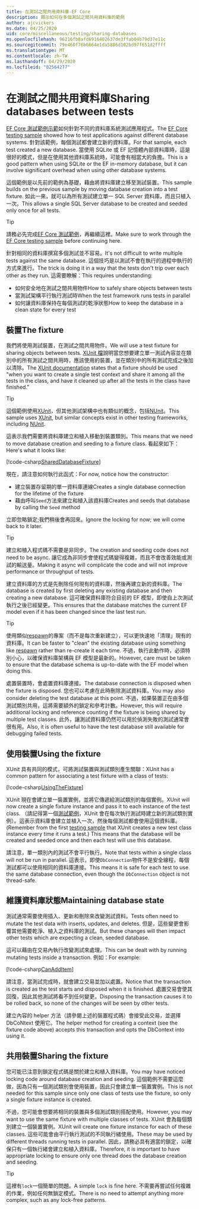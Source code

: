 ```yaml
---
title: 在測試之間共用資料庫-EF Core
description: 顯示如何在多個測試之間共用資料庫的範例
author: ajcvickers
ms.date: 04/25/2020
uid: core/miscellaneous/testing/sharing-databases
ms.openlocfilehash: 96216fb8afd6916402637de3ffab04b79d37e11c
ms.sourcegitcommit: 79e460f76b6664e1da5886d102bd97f651d2ffff
ms.translationtype: MT
ms.contentlocale: zh-TW
ms.lasthandoff: 04/29/2020
ms.locfileid: "82564277"
---
```

# <a name="sharing-databases-between-tests"></a><span data-ttu-id="ecbd9-103">在測試之間共用資料庫</span><span class="sxs-lookup"><span data-stu-id="ecbd9-103">Sharing databases between tests</span></span>

<span data-ttu-id="ecbd9-104">[EF Core 測試範例示範](xref:core/miscellaneous/testing/testing-sample)如何針對不同的資料庫系統測試應用程式。</span><span class="sxs-lookup"><span data-stu-id="ecbd9-104">The [EF Core testing sample](xref:core/miscellaneous/testing/testing-sample) showed how to test applications against different database systems.</span></span>
<span data-ttu-id="ecbd9-105">針對該範例，每個測試都會建立新的資料庫。</span><span class="sxs-lookup"><span data-stu-id="ecbd9-105">For that sample, each test created a new database.</span></span>
<span data-ttu-id="ecbd9-106">當使用 SQLite 或 EF 記憶體內部資料庫時，這是很好的模式，但是在使用其他資料庫系統時，可能會有相當大的負擔。</span><span class="sxs-lookup"><span data-stu-id="ecbd9-106">This is a good pattern when using SQLite or the EF in-memory database, but it can involve significant overhead when using other database systems.</span></span>

<span data-ttu-id="ecbd9-107">這個範例是以先前的範例為基礎，藉由將資料庫建立移至測試裝置。</span><span class="sxs-lookup"><span data-stu-id="ecbd9-107">This sample builds on the previous sample by moving database creation into a test fixture.</span></span>
<span data-ttu-id="ecbd9-108">如此一來，就可以為所有測試建立單一 SQL Server 資料庫，而且只植入一次。</span><span class="sxs-lookup"><span data-stu-id="ecbd9-108">This allows a single SQL Server database to be created and seeded only once for all tests.</span></span>

> [!TIP]
> <span data-ttu-id="ecbd9-109">請務必先完成[EF Core 測試範例](xref:core/miscellaneous/testing/testing-sample)，再繼續這裡。</span><span class="sxs-lookup"><span data-stu-id="ecbd9-109">Make sure to work through the [EF Core testing sample](xref:core/miscellaneous/testing/testing-sample) before continuing here.</span></span>

<span data-ttu-id="ecbd9-110">針對相同的資料庫撰寫多個測試並不容易。</span><span class="sxs-lookup"><span data-stu-id="ecbd9-110">It's not difficult to write multiple tests against the same database.</span></span>
<span data-ttu-id="ecbd9-111">這個技巧是以測試不會在執行的過程中執行的方式來進行。</span><span class="sxs-lookup"><span data-stu-id="ecbd9-111">The trick is doing it in a way that the tests don't trip over each other as they run.</span></span>
<span data-ttu-id="ecbd9-112">這需要瞭解：</span><span class="sxs-lookup"><span data-stu-id="ecbd9-112">This requires understanding:</span></span>
* <span data-ttu-id="ecbd9-113">如何安全地在測試之間共用物件</span><span class="sxs-lookup"><span data-stu-id="ecbd9-113">How to safely share objects between tests</span></span>
* <span data-ttu-id="ecbd9-114">當測試架構平行執行測試時</span><span class="sxs-lookup"><span data-stu-id="ecbd9-114">When the test framework runs tests in parallel</span></span>
* <span data-ttu-id="ecbd9-115">如何讓資料庫保持在每個測試的乾淨狀態</span><span class="sxs-lookup"><span data-stu-id="ecbd9-115">How to keep the database in a clean state for every test</span></span>  

## <a name="the-fixture"></a><span data-ttu-id="ecbd9-116">裝置</span><span class="sxs-lookup"><span data-stu-id="ecbd9-116">The fixture</span></span>

<span data-ttu-id="ecbd9-117">我們將使用測試裝置，在測試之間共用物件。</span><span class="sxs-lookup"><span data-stu-id="ecbd9-117">We will use a test fixture for sharing objects between tests.</span></span>
<span data-ttu-id="ecbd9-118">[XUnit 檔](https://xunit.net/docs/shared-context.html)說明當您想要建立單一測試內容並在類別中的所有測試之間共用時，應該使用的裝置，並在類別中的所有測試完成之後加以清除。</span><span class="sxs-lookup"><span data-stu-id="ecbd9-118">The [XUnit documentation](https://xunit.net/docs/shared-context.html) states that a fixture should be used "when you want to create a single test context and share it among all the tests in the class, and have it cleaned up after all the tests in the class have finished."</span></span>

> [!TIP]
> <span data-ttu-id="ecbd9-119">這個範例使用[XUnit](https://xunit.net/)，但其他測試架構中也有類似的概念，包括[NUnit](https://nunit.org/)。</span><span class="sxs-lookup"><span data-stu-id="ecbd9-119">This sample uses [XUnit](https://xunit.net/), but similar concepts exist in other testing frameworks, including [NUnit](https://nunit.org/).</span></span>

<span data-ttu-id="ecbd9-120">這表示我們需要將資料庫建立和植入移動到裝置類別。</span><span class="sxs-lookup"><span data-stu-id="ecbd9-120">This means that we need to move database creation and seeding to a fixture class.</span></span>
<span data-ttu-id="ecbd9-121">看起來如下：</span><span class="sxs-lookup"><span data-stu-id="ecbd9-121">Here's what it looks like:</span></span>

[!code-csharp[SharedDatabaseFixture](../../../../samples/core/Miscellaneous/Testing/ItemsWebApi/SharedDatabaseTests/SharedDatabaseFixture.cs?name=SharedDatabaseFixture)]

<span data-ttu-id="ecbd9-122">現在，請注意如何執行此函式：</span><span class="sxs-lookup"><span data-stu-id="ecbd9-122">For now, notice how the constructor:</span></span>
* <span data-ttu-id="ecbd9-123">建立裝置存留期的單一資料庫連線</span><span class="sxs-lookup"><span data-stu-id="ecbd9-123">Creates a single database connection for the lifetime of the fixture</span></span>
* <span data-ttu-id="ecbd9-124">藉由呼叫`Seed`方法來建立和植入該資料庫</span><span class="sxs-lookup"><span data-stu-id="ecbd9-124">Creates and seeds that database by calling the `Seed` method</span></span> 

<span data-ttu-id="ecbd9-125">立即忽略鎖定;我們稍後會再回來。</span><span class="sxs-lookup"><span data-stu-id="ecbd9-125">Ignore the locking for now; we will come back to it later.</span></span>

> [!TIP]
> <span data-ttu-id="ecbd9-126">建立和植入程式碼不需要是非同步。</span><span class="sxs-lookup"><span data-stu-id="ecbd9-126">The creation and seeding code does not need to be async.</span></span>
> <span data-ttu-id="ecbd9-127">讓它成為非同步會使程式碼變得複雜，而且不會改善效能或測試的輸送量。</span><span class="sxs-lookup"><span data-stu-id="ecbd9-127">Making it async will complicate the code and will not improve performance or throughput of tests.</span></span>

<span data-ttu-id="ecbd9-128">建立資料庫的方式是先刪除任何現有的資料庫，然後再建立新的資料庫。</span><span class="sxs-lookup"><span data-stu-id="ecbd9-128">The database is created by first deleting any existing database and then creating a new database.</span></span>
<span data-ttu-id="ecbd9-129">這可確保資料庫符合目前的 EF 模型，即使自上次測試執行之後已經變更。</span><span class="sxs-lookup"><span data-stu-id="ecbd9-129">This ensures that the database matches the current EF model even if it has been changed since the last test run.</span></span>

> [!TIP]
> <span data-ttu-id="ecbd9-130">使用類似[respawn](https://jimmybogard.com/tag/respawn/)的專案（而不是每次重新建立），可以更快速地「清理」現有的資料庫。</span><span class="sxs-lookup"><span data-stu-id="ecbd9-130">It can be faster to "clean" the existing database using something like [respawn](https://jimmybogard.com/tag/respawn/) rather than re-create it each time.</span></span>
> <span data-ttu-id="ecbd9-131">不過，執行此動作時，必須特別小心，以確保資料庫架構與 EF 模型是最新的。</span><span class="sxs-lookup"><span data-stu-id="ecbd9-131">However, care must be taken to ensure that the database schema is up-to-date with the EF model when doing this.</span></span>

<span data-ttu-id="ecbd9-132">處置裝置時，會處置資料庫連接。</span><span class="sxs-lookup"><span data-stu-id="ecbd9-132">The database connection is disposed when the fixture is disposed.</span></span>
<span data-ttu-id="ecbd9-133">您也可以考慮在此時刪除測試資料庫。</span><span class="sxs-lookup"><span data-stu-id="ecbd9-133">You may also consider deleting the test database at this point.</span></span>
<span data-ttu-id="ecbd9-134">不過，如果裝置正在由多個測試類別共用，這將需要額外的鎖定和參考計數。</span><span class="sxs-lookup"><span data-stu-id="ecbd9-134">However, this will require additional locking and reference counting if the fixture is being shared by multiple test classes.</span></span>
<span data-ttu-id="ecbd9-135">此外，讓測試資料庫仍然可以用於偵測失敗的測試通常會很有用。</span><span class="sxs-lookup"><span data-stu-id="ecbd9-135">Also, it is often useful to have the test database still available for debugging failed tests.</span></span>  

## <a name="using-the-fixture"></a><span data-ttu-id="ecbd9-136">使用裝置</span><span class="sxs-lookup"><span data-stu-id="ecbd9-136">Using the fixture</span></span>

<span data-ttu-id="ecbd9-137">XUnit 具有共同的模式，可將測試裝置與測試類別產生關聯：</span><span class="sxs-lookup"><span data-stu-id="ecbd9-137">XUnit has a common pattern for associating a test fixture with a class of tests:</span></span>

[!code-csharp[UsingTheFixture](../../../../samples/core/Miscellaneous/Testing/ItemsWebApi/SharedDatabaseTests/SharedDatabaseTest.cs?name=UsingTheFixture)]

<span data-ttu-id="ecbd9-138">XUnit 現在會建立單一裝置實例，並將它傳遞給測試類別的每個實例。</span><span class="sxs-lookup"><span data-stu-id="ecbd9-138">XUnit will now create a single fixture instance and pass it to each instance of the test class.</span></span>
<span data-ttu-id="ecbd9-139">（請記得第一個[測試範例](xref:core/miscellaneous/testing/testing-sample)，XUnit 會在每次執行測試時建立新的測試類別實例）。這表示資料庫會建立並植入一次，然後每個測試都會使用這個資料庫。</span><span class="sxs-lookup"><span data-stu-id="ecbd9-139">(Remember from the first [testing sample](xref:core/miscellaneous/testing/testing-sample) that XUnit creates a new test class instance every time it runs a test.) This means that the database will be created and seeded once and then each test will use this database.</span></span>

<span data-ttu-id="ecbd9-140">請注意，單一類別內的測試不會平行執行。</span><span class="sxs-lookup"><span data-stu-id="ecbd9-140">Note that tests within a single class will not be run in parallel.</span></span>
<span data-ttu-id="ecbd9-141">這表示，即使`DbConnection`物件不是安全線程，每個測試都可以使用相同的資料庫連接。</span><span class="sxs-lookup"><span data-stu-id="ecbd9-141">This means it is safe for each test to use the same database connection, even though the `DbConnection` object is not thread-safe.</span></span>

## <a name="maintaining-database-state"></a><span data-ttu-id="ecbd9-142">維護資料庫狀態</span><span class="sxs-lookup"><span data-stu-id="ecbd9-142">Maintaining database state</span></span>

<span data-ttu-id="ecbd9-143">測試通常需要使用插入、更新和刪除來改變測試資料。</span><span class="sxs-lookup"><span data-stu-id="ecbd9-143">Tests often need to mutate the test data with inserts, updates, and deletes.</span></span>
<span data-ttu-id="ecbd9-144">但是，這些變更會影響其他需要乾淨、植入之資料庫的測試。</span><span class="sxs-lookup"><span data-stu-id="ecbd9-144">But these changes will then impact other tests which are expecting a clean, seeded database.</span></span>

<span data-ttu-id="ecbd9-145">這可以藉由在交易內執行改變測試來處理。</span><span class="sxs-lookup"><span data-stu-id="ecbd9-145">This can be dealt with by running mutating tests inside a transaction.</span></span>
<span data-ttu-id="ecbd9-146">例如：</span><span class="sxs-lookup"><span data-stu-id="ecbd9-146">For example:</span></span>

[!code-csharp[CanAddItem](../../../../samples/core/Miscellaneous/Testing/ItemsWebApi/SharedDatabaseTests/SharedDatabaseTest.cs?name=CanAddItem)]

<span data-ttu-id="ecbd9-147">請注意，當測試完成時，就會建立交易並加以處置。</span><span class="sxs-lookup"><span data-stu-id="ecbd9-147">Notice that the transaction is created as the test starts and disposed when it is finished.</span></span>
<span data-ttu-id="ecbd9-148">處置交易會使其回復，因此其他測試將看不到任何變更。</span><span class="sxs-lookup"><span data-stu-id="ecbd9-148">Disposing the transaction causes it to be rolled back, so none of the changes will be seen by other tests.</span></span>

<span data-ttu-id="ecbd9-149">建立內容的 helper 方法（請參閱上述的裝置程式碼）會接受此交易，並選擇 DbCoNtext 使用它。</span><span class="sxs-lookup"><span data-stu-id="ecbd9-149">The helper method for creating a context (see the fixture code above) accepts this transaction and opts the DbContext into using it.</span></span> 

## <a name="sharing-the-fixture"></a><span data-ttu-id="ecbd9-150">共用裝置</span><span class="sxs-lookup"><span data-stu-id="ecbd9-150">Sharing the fixture</span></span>

<span data-ttu-id="ecbd9-151">您可能已注意到鎖定程式碼是關於建立和植入資料庫。</span><span class="sxs-lookup"><span data-stu-id="ecbd9-151">You may have noticed locking code around database creation and seeding.</span></span>
<span data-ttu-id="ecbd9-152">這個範例不需要這麼做，因為只有一個測試類別會使用裝置，因此只會建立單一裝置實例。</span><span class="sxs-lookup"><span data-stu-id="ecbd9-152">This is not needed for this sample since only one class of tests use the fixture, so only a single fixture instance is created.</span></span>

<span data-ttu-id="ecbd9-153">不過，您可能會想要將相同的裝置與多個測試類別搭配使用。</span><span class="sxs-lookup"><span data-stu-id="ecbd9-153">However, you may want to use the same fixture with multiple classes of tests.</span></span>
<span data-ttu-id="ecbd9-154">XUnit 會為每個類別建立一個裝置實例。</span><span class="sxs-lookup"><span data-stu-id="ecbd9-154">XUnit will create one fixture instance for each of these classes.</span></span>
<span data-ttu-id="ecbd9-155">這些可能會由平行執行測試的不同執行緒使用。</span><span class="sxs-lookup"><span data-stu-id="ecbd9-155">These may be used by different threads running tests in parallel.</span></span>
<span data-ttu-id="ecbd9-156">因此，請務必具有適當的鎖定，以確保只有一個執行緒會建立和植入資料庫。</span><span class="sxs-lookup"><span data-stu-id="ecbd9-156">Therefore, it is important to have appropriate locking to ensure only one thread does the database creation and seeding.</span></span>

> [!TIP]
> <span data-ttu-id="ecbd9-157">這裡有`lock`一個簡單的問題。</span><span class="sxs-lookup"><span data-stu-id="ecbd9-157">A simple `lock` is fine here.</span></span>
> <span data-ttu-id="ecbd9-158">不需要再嘗試任何複雜的作業，例如任何無鎖定模式。</span><span class="sxs-lookup"><span data-stu-id="ecbd9-158">There is no need to attempt anything more complex, such as any lock-free patterns.</span></span>
